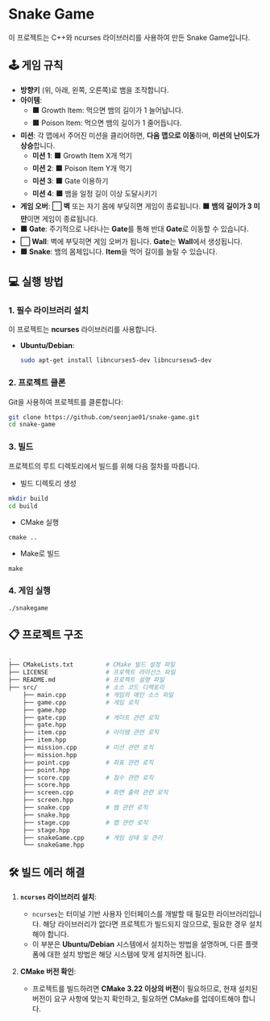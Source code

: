 # Snake Game

이 프로젝트는 C++와 ncurses 라이브러리를 사용하여 만든 Snake Game입니다.

## 🕹️ 게임 규칙

- **방향키** (위, 아래, 왼쪽, 오른쪽)로 뱀을 조작합니다.
- **아이템**:
  - **🟩** Growth Item: 먹으면 뱀의 길이가 1 늘어납니다.
  - **🟥** Poison Item: 먹으면 뱀의 길이가 1 줄어듭니다.
- **미션**: 각 맵에서 주어진 미션을 클리어하면, **다음 맵으로 이동**하며, **미션의 난이도가 상승**합니다.
  - **미션 1**: **🟩** Growth Item X개 먹기
  - **미션 2**: **🟥** Poison Item Y개 먹기
  - **미션 3**: **🟪** Gate 이용하기
  - **미션 4**: **🟦** 뱀을 일정 길이 이상 도달시키기
- **게임 오버**: **⬜ 벽** 또는 자기 몸에 부딪히면 게임이 종료됩니다. **🟦 뱀의 길이가 3 미만**이면 게임이 종료됩니다.
- **🟪 Gate**: 주기적으로 나타나는 **Gate**를 통해 반대 **Gate**로 이동할 수 있습니다.
- **⬜ Wall**: 벽에 부딪히면 게임 오버가 됩니다. **Gate**는 **Wall**에서 생성됩니다.
- **🟦 Snake**: 뱀의 몸체입니다. **Item**을 먹어 길이를 늘릴 수 있습니다.

## 💻 실행 방법

### 1. 필수 라이브러리 설치

이 프로젝트는 **ncurses** 라이브러리를 사용합니다.

- **Ubuntu/Debian**:
  ```bash
  sudo apt-get install libncurses5-dev libncursesw5-dev
  ```
### 2. 프로젝트 클론

Git을 사용하여 프로젝트를 클론합니다:

```bash
git clone https://github.com/seonjae01/snake-game.git
cd snake-game
```
### 3. 빌드

프로젝트의 루트 디렉토리에서 빌드를 위해 다음 절차를 따릅니다.

- 빌드 디렉토리 생성

```bash
mkdir build
cd build
```
- CMake 실행

```
cmake ..
```

- Make로 빌드

```
make
```

### 4. 게임 실행

```
./snakegame
```

## 📋 프로젝트 구조

```bash
.
├── CMakeLists.txt         # CMake 빌드 설정 파일
├── LICENSE                # 프로젝트 라이선스 파일
├── README.md              # 프로젝트 설명 파일
├── src/                   # 소스 코드 디렉토리
    ├── main.cpp           # 게임의 메인 소스 파일
    ├── game.cpp           # 게임 로직
    ├── game.hpp
    ├── gate.cpp           # 게이트 관련 로직
    ├── gate.hpp
    ├── item.cpp           # 아이템 관련 로직
    ├── item.hpp
    ├── mission.cpp        # 미션 관련 로직
    ├── mission.hpp
    ├── point.cpp          # 좌표 관련 로직
    ├── point.hpp
    ├── score.cpp          # 점수 관련 로직
    ├── score.hpp
    ├── screen.cpp         # 화면 출력 관련 로직
    ├── screen.hpp
    ├── snake.cpp          # 뱀 관련 로직
    ├── snake.hpp
    ├── stage.cpp          # 맵 관련 로직
    ├── stage.hpp
    ├── snakeGame.cpp      # 게임 상태 및 관리
    └── snakeGame.hpp
```

## 🛠️ 빌드 에러 해결

1. **`ncurses` 라이브러리 설치**:
    - `ncurses`는 터미널 기반 사용자 인터페이스를 개발할 때 필요한 라이브러리입니다. 해당 라이브러리가 없다면 프로젝트가 빌드되지 않으므로, 필요한 경우 설치해야 합니다.
    - 이 부분은 **Ubuntu/Debian** 시스템에서 설치하는 방법을 설명하며, 다른 플랫폼에 대한 설치 방법은 해당 시스템에 맞게 설치하면 됩니다.

2. **CMake 버전 확인**:
    - 프로젝트를 빌드하려면 **CMake 3.22 이상의 버전**이 필요하므로, 현재 설치된 버전이 요구 사항에 맞는지 확인하고, 필요하면 CMake를 업데이트해야 합니다.
